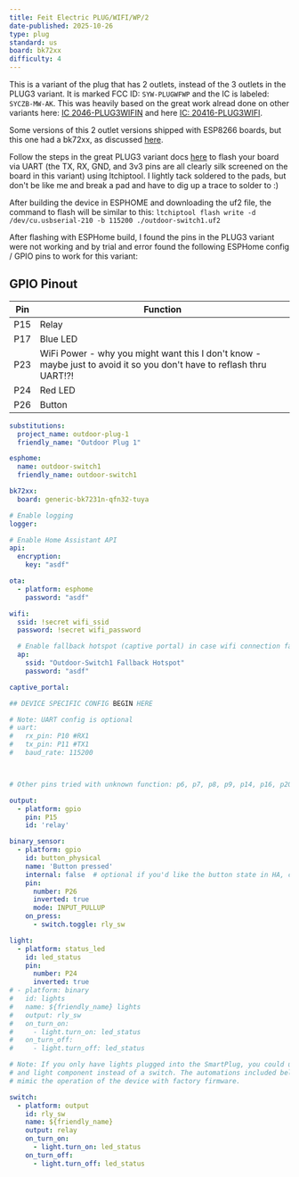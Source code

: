 ```yaml
---
title: Feit Electric PLUG/WIFI/WP/2
date-published: 2025-10-26
type: plug
standard: us
board: bk72xx
difficulty: 4
---
```


This is a variant of the plug that has 2 outlets, instead of the 3 outlets in the PLUG3 variant.
It is marked FCC ID: `SYW-PLUGWFWP` and the IC is labeled: `SYCZB-MW-AK`.
This was heavily based on the great work alread done on other variants here:
[IC 2046-PLUG3WIFIN](/devices/Feit-PLUG3-WIFI-WP-2-N/)
and here [IC: 20416-PLUG3WIFI](/devices/Feit-PLUG3-WIFI-WP-2/).

Some versions of this 2 outlet versions shipped with ESP8266 boards, but this one had a
bk72xx, as discussed
[here](https://community.home-assistant.io/t/costco-feit-dual-outlet-outdoor-smart-plug/167786).

Follow the steps in the great PLUG3 variant docs [here](/devices/Feit-PLUG3-WIFI-WP-2/) 
to flash your board via UART (the TX, RX, GND, and 3v3 pins are
all clearly silk screened on the board in this variant) using ltchiptool.
I lightly tack soldered to the pads,
but don't be like me and break a pad and have to dig up a trace to solder to :)

After building the device in ESPHOME and downloading the uf2 file,
the command to flash will be similar to this:
`ltchiptool flash write -d /dev/cu.usbserial-210 -b 115200 ./outdoor-switch1.uf2`

After flashing with ESPHome build, I found the pins in the
PLUG3 variant were not working and by trial and error found
the following ESPHome config / GPIO pins to work for this variant:

## GPIO Pinout

| Pin | Function          |
| --- | ----------------- |
| P15 | Relay             |
| P17 | Blue LED          |
| P23 | WiFi Power - why you might want this I don't know - maybe just to avoid it so you don't have to reflash thru UART!?! |
| P24 | Red LED           |
| P26 | Button            |

``` yaml
substitutions:
  project_name: outdoor-plug-1
  friendly_name: "Outdoor Plug 1"

esphome:
  name: outdoor-switch1
  friendly_name: outdoor-switch1

bk72xx:
  board: generic-bk7231n-qfn32-tuya

# Enable logging
logger:

# Enable Home Assistant API
api:
  encryption:
    key: "asdf"

ota:
  - platform: esphome
    password: "asdf"

wifi:
  ssid: !secret wifi_ssid
  password: !secret wifi_password

  # Enable fallback hotspot (captive portal) in case wifi connection fails
  ap:
    ssid: "Outdoor-Switch1 Fallback Hotspot"
    password: "asdf"

captive_portal:

## DEVICE SPECIFIC CONFIG BEGIN HERE

# Note: UART config is optional
# uart:
#   rx_pin: P10 #RX1
#   tx_pin: P11 #TX1
#   baud_rate: 115200



# Other pins tried with unknown function: p6, p7, p8, p9, p14, p16, p20, p24

output:
  - platform: gpio
    pin: P15
    id: 'relay'

binary_sensor:
  - platform: gpio
    id: button_physical
    name: 'Button pressed'
    internal: false  # optional if you'd like the button state in HA, change to true
    pin:
      number: P26
      inverted: true
      mode: INPUT_PULLUP
    on_press:
      - switch.toggle: rly_sw

light:
  - platform: status_led
    id: led_status
    pin:
      number: P24
      inverted: true
# - platform: binary
#   id: lights
#   name: ${friendly_name} lights
#   output: rly_sw
#   on_turn_on:
#     - light.turn_on: led_status
#   on_turn_off:
#     - light.turn_off: led_status

# Note: If you only have lights plugged into the SmartPlug, you could use
# and light component instead of a switch. The automations included below
# mimic the operation of the device with factory firmware.

switch:
  - platform: output
    id: rly_sw
    name: ${friendly_name}
    output: relay
    on_turn_on:
      - light.turn_on: led_status
    on_turn_off:
      - light.turn_off: led_status
```
